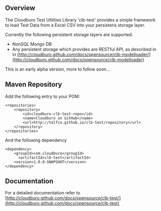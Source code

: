 ## Overview

The Cloudburo Test Utilities Library 'clb-test' provides a simple framework to load Test Data from a Excel CSV into your persistens storage layer.

Currently the following persistent storage layers are supported.

* NonSQL Mongo DB
* Any persistent storage which provides are RESTful API, as described in in [http://cloudburo.github.com/docs/opensource/clb-modelloader/](http://cloudburo.github.com/docs/opensource/clb-modelloader)

This is an early alpha version, more to follow soon...

## Maven Repository ##

Add the following entry to your POM:

    <repositories>
        <repository>  
            <id>cloudburo-clb-test-repo</id>  
            <name>Cloudburo on GitHub</name>  
            <url>http://talfco.github.io/clb-test/repository</url>   
        </repository>
    </repositories>

And the following dependency

	<dependency>
		<groupId>com.cloudburo</groupId>
		  <artifactId>clb-test</artifactId>
		<version>1.0.0-SNAPSHOT</version>
	</dependency>  

## Documentation

For a detailed documentation refer to [http://cloudburo.github.com/docs/opensource/clb-test/](http://cloudburo.github.com/docs/opensource/clb-test)

